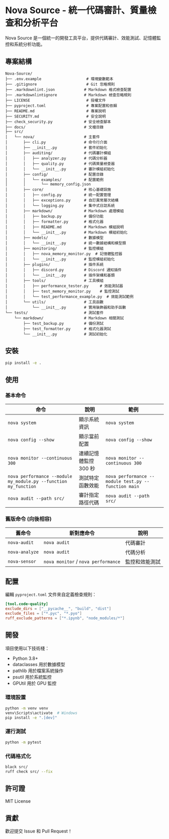 # Nova Source - 統一代碼審計、質量檢查和分析平台

Nova Source 是一個統一的開發工具平台，提供代碼審計、效能測試、記憶體監控和系統分析功能。

## 專案結構

```text
Nova-Source/
├── .env.example                    # 環境變數範本
├── .gitignore                      # Git 忽略規則
├── .markdownlint.json             # Markdown 格式檢查配置
├── .markdownlintignore            # Markdown 檢查忽略規則
├── LICENSE                         # 授權文件
├── pyproject.toml                  # 專案配置和依賴
├── README.md                       # 專案說明
├── SECURITY.md                     # 安全說明
├── check_security.py              # 安全檢查腳本
├── docs/                          # 文檔目錄
├── src/
│   └── nova/                      # 主套件
│       ├── cli.py                 # 命令行介面
│       ├── __init__.py            # 套件初始化
│       ├── auditing/              # 代碼審計模組
│       │   ├── analyzer.py        # 代碼分析器
│       │   ├── quality.py         # 代碼質量檢查器
│       │   └── __init__.py        # 審計模組初始化
│       ├── config/                # 配置目錄
│       │   └── examples/          # 配置範例
│       │       └── memory_config.json
│       ├── core/                  # 核心基礎設施
│       │   ├── config.py          # 統一配置管理
│       │   ├── exceptions.py      # 自訂異常層次結構
│       │   └── logging.py         # 集中式日誌系統
│       ├── markdown/              # Markdown 處理模組
│       │   ├── backup.py          # 備份功能
│       │   ├── formatter.py       # 格式化器
│       │   ├── README.md          # Markdown 模組說明
│       │   └── __init__.py        # Markdown 模組初始化
│       ├── models/                # 數據模型
│       │   └── __init__.py        # 統一數據結構和模型類
│       ├── monitoring/            # 監控模組
│       │   ├── nova_memory_monitor.py  # 記憶體監控器
│       │   └── __init__.py        # 監控模組初始化
│       ├── plugins/               # 插件系統
│       │   ├── discord.py         # Discord 通知插件
│       │   └── __init__.py        # 插件架構和基類
│       ├── tools/                 # 工具模組
│       │   ├── performance_tester.py     # 效能測試器
│       │   ├── test_memory_monitor.py    # 監控測試
│       │   └── test_performance_example.py  # 效能測試範例
│       └── utils/                 # 工具函數
│           └── __init__.py        # 實用裝飾器和助手函數
└── tests/                         # 測試套件
    └── markdown/                  # Markdown 相關測試
        ├── test_backup.py         # 備份測試
        ├── test_formatter.py      # 格式化器測試
        └── __init__.py            # 測試初始化
```

## 安裝

```bash
pip install -e .
```

## 使用

### 基本命令

| 命令 | 說明 | 範例 |
|-----|------|------|
| `nova system` | 顯示系統資訊 | `nova system` |
| `nova config --show` | 顯示當前配置 | `nova config --show` |
| `nova monitor --continuous 300` | 連續記憶體監控 300 秒 | `nova monitor --continuous 300` |
| `nova performance --module my_module.py --function my_function` | 測試特定函數效能 | `nova performance --module test.py --function main` |
| `nova audit --path src/` | 審計指定路徑代碼 | `nova audit --path src/` |

### 舊版命令 (向後相容)

| 舊命令 | 新對應命令 | 說明 |
|--------|-----------|------|
| `nova-audit` | `nova audit` | 代碼審計 |
| `nova-analyze` | `nova audit` | 代碼分析 |
| `nova-sensor` | `nova monitor` / `nova performance` | 監控和效能測試 |

## 配置

編輯 `pyproject.toml` 文件來自定義檢查規則：

```toml
[tool.code-quality]
exclude_dirs = ["__pycache__", "build", "dist"]
exclude_files = ["*.pyc", "*.pyo"]
ruff_exclude_patterns = ["*.ipynb", "node_modules/*"]
```

## 開發

項目使用以下技術棧：

- Python 3.8+
- dataclasses 用於數據模型
- pathlib 用於檔案系統操作
- psutil 用於系統監控
- GPUtil 用於 GPU 監控

### 環境設置

```bash
python -m venv venv
venv\Scripts\activate  # Windows
pip install -e ".[dev]"
```

### 運行測試

```bash
python -m pytest
```

### 代碼格式化

```bash
black src/
ruff check src/ --fix
```

## 許可證

MIT License

## 貢獻

歡迎提交 Issue 和 Pull Request！
